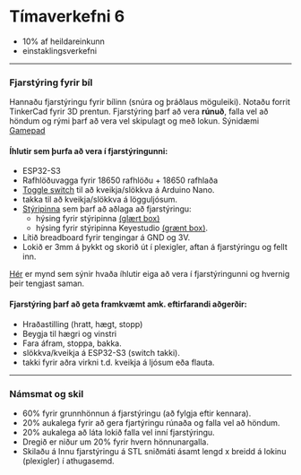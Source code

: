 # Tímaverkefni 6

- 10% af heildareinkunn
- einstaklingsverkefni

---

### Fjarstýring fyrir bíl 
Hannaðu fjarstýringu fyrir bílinn (snúra og þráðlaus möguleiki). Notaðu forrit TinkerCad fyrir 3D prentun. Fjarstýring þarf að vera **rúnuð**, falla vel að höndum og rými þarf að vera vel skipulagt og með lokun. Sýnidæmi [Gamepad](https://www.youtube.com/watch?v=JCrsFxdJXu8)
<!-- [Nunchuck](https://en.wikipedia.org/wiki/Wii_Remote#Nunchuk) -->

#### Íhlutir sem þurfa að vera í fjarstýringunni:
- ESP32-S3
- Rafhlöðuvagga fyrir 18650 rafhlöðu + 18650 rafhlaða
- [Toggle switch](https://ae01.alicdn.com/kf/HTB1m0C1SXXXXXcGXpXXq6xXFXXXc/JOYING-LIANG-SS-12F30-Black-Small-Toggle-Switch-Toy-Switches.jpg) til að kveikja/slökkva á Arduino Nano.
- takka til að kveikja/slökkva á lögguljósum.
- [Stýripinna](https://lastminuteengineers.com/joystick-interfacing-arduino-processing/) sem þarf að aðlaga að fjarstýringu:
    - hýsing fyrir stýripinna [(glært box)](https://www.thingiverse.com/thing:1162200)
    - hýsing fyrir stýripinna Keyestudio [(grænt box)](https://github.com/VESM2VT/Efni/blob/main/Myndir/Fjarstyring.stl). 
- Lítið breadboard fyrir tengingar á GND og 3V.
- Lokið er 3mm á þykkt og skorið út í plexigler, aftan á fjarstýringu og fellt inn.

[Hér](https://github.com/VESM2VT/ESP32/blob/main/myndir/fjarstyring_h23.png) er mynd sem sýnir hvaða íhlutir eiga að vera í fjarstýringunni og hvernig þeir tengjast saman. 

<!--  [MPU-6050 (gyro)](https://lastminuteengineers.com/mpu6050-accel-gyro-arduino-tutorial/) -->
<!-- Toggle switch](https://www.switchelectronics.co.uk/on-off-spst-toggle-switch-250v-ac-15a) -->

#### Fjarstýring þarf að geta framkvæmt amk. eftirfarandi aðgerðir:
- Hraðastilling (hratt, hægt, stopp)
- Beygja til hægri og vinstri 
- Fara áfram, stoppa, bakka.
- slökkva/kveikja á ESP32-S3 (switch takki).
- takki fyrir aðra virkni t.d. kveikja á ljósum eða flauta.

---

### Námsmat og skil
- 60% fyrir grunnhönnun á fjarstýringu (að fylgja eftir kennara).
- 20% aukalega fyrir að gera fjartýringu rúnaða og falla vel að höndum.
- 20% aukalega að láta lokið falla vel inní fjarstýringu.  
- Dregið er niður um 20% fyrir hvern hönnunargalla.
- Skilaðu á Innu fjarstýringu á STL sniðmáti ásamt lengd x breidd á lokinu (plexigler) í athugasemd.
